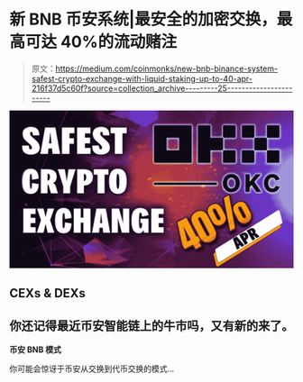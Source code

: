 # 新 BNB 币安系统|最安全的加密交换，最高可达 40%的流动赌注

> 原文：<https://medium.com/coinmonks/new-bnb-binance-system-safest-crypto-exchange-with-liquid-staking-up-to-40-apr-216f37d5c60f?source=collection_archive---------25----------------------->

![](img/b73cb3ed619dd3306e59f4f9fb7b68ac.png)

## CEXs & DEXs

## 你还记得最近币安智能链上的牛市吗，又有新的来了。

**币安 BNB 模式**

你可能会惊讶于币安从交换到代币交换的模式…